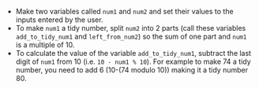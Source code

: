 - Make two variables called `num1` and `num2` and set their values to the inputs entered by the user.
- To make `num1` a tidy number, split `num2` into 2 parts (call these variables `add_to_tidy_num1` and `left_from_num2`) so the sum of one part and `num1` is a multiple of 10.
- To calculate the value of the variable `add_to_tidy_num1`, subtract the last digit of `num1` from 10 (i.e. `10 - num1 % 10`). For example to make 74 a tidy number, you need to add 6 (10-(74 modulo 10)) making it a tidy number 80.